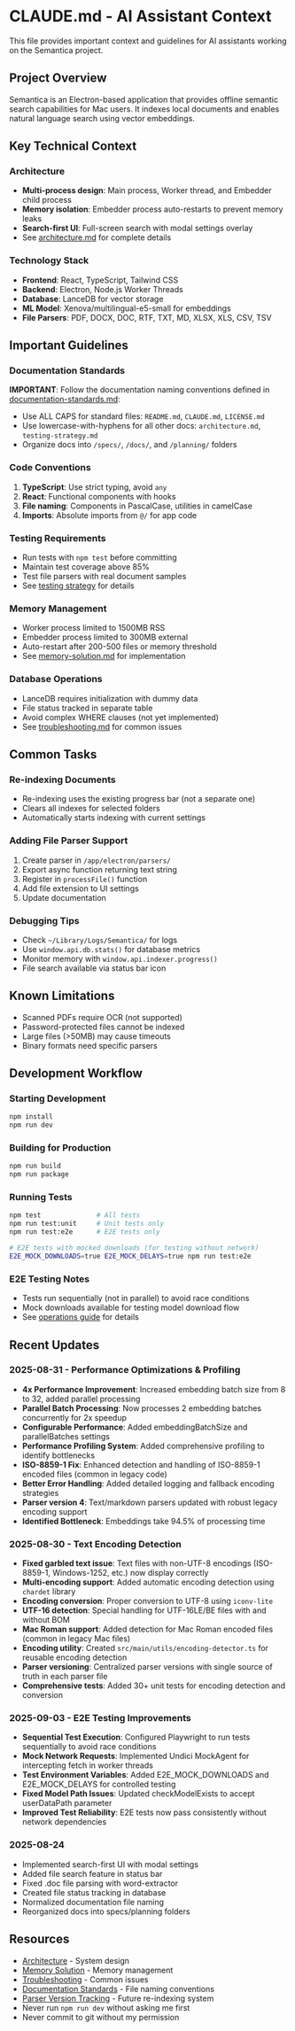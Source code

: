 # CLAUDE.md - AI Assistant Context

This file provides important context and guidelines for AI assistants working on the Semantica project.

## Project Overview

Semantica is an Electron-based application that provides offline semantic search capabilities for Mac users. It indexes local documents and enables natural language search using vector embeddings.

## Key Technical Context

### Architecture
- **Multi-process design**: Main process, Worker thread, and Embedder child process
- **Memory isolation**: Embedder process auto-restarts to prevent memory leaks
- **Search-first UI**: Full-screen search with modal settings overlay
- See [architecture.md](./specs/architecture.md) for complete details

### Technology Stack
- **Frontend**: React, TypeScript, Tailwind CSS
- **Backend**: Electron, Node.js Worker Threads
- **Database**: LanceDB for vector storage
- **ML Model**: Xenova/multilingual-e5-small for embeddings
- **File Parsers**: PDF, DOCX, DOC, RTF, TXT, MD, XLSX, XLS, CSV, TSV

## Important Guidelines

### Documentation Standards
**IMPORTANT**: Follow the documentation naming conventions defined in [documentation-standards.md](./specs/documentation-standards.md):
- Use ALL CAPS for standard files: `README.md`, `CLAUDE.md`, `LICENSE.md`
- Use lowercase-with-hyphens for all other docs: `architecture.md`, `testing-strategy.md`
- Organize docs into `/specs/`, `/docs/`, and `/planning/` folders

### Code Conventions
1. **TypeScript**: Use strict typing, avoid `any`
2. **React**: Functional components with hooks
3. **File naming**: Components in PascalCase, utilities in camelCase
4. **Imports**: Absolute imports from `@/` for app code

### Testing Requirements
- Run tests with `npm test` before committing
- Maintain test coverage above 85%
- Test file parsers with real document samples
- See [testing strategy](./planning/testing-strategy.md) for details

### Memory Management
- Worker process limited to 1500MB RSS
- Embedder process limited to 300MB external
- Auto-restart after 200-500 files or memory threshold
- See [memory-solution.md](./specs/memory-solution.md) for implementation

### Database Operations
- LanceDB requires initialization with dummy data
- File status tracked in separate table
- Avoid complex WHERE clauses (not yet implemented)
- See [troubleshooting.md](./specs/troubleshooting.md) for common issues

## Common Tasks

### Re-indexing Documents
- Re-indexing uses the existing progress bar (not a separate one)
- Clears all indexes for selected folders
- Automatically starts indexing with current settings

### Adding File Parser Support
1. Create parser in `/app/electron/parsers/`
2. Export async function returning text string
3. Register in `processFile()` function
4. Add file extension to UI settings
5. Update documentation

### Debugging Tips
- Check `~/Library/Logs/Semantica/` for logs
- Use `window.api.db.stats()` for database metrics
- Monitor memory with `window.api.indexer.progress()`
- File search available via status bar icon

## Known Limitations
- Scanned PDFs require OCR (not supported)
- Password-protected files cannot be indexed
- Large files (>50MB) may cause timeouts
- Binary formats need specific parsers

## Development Workflow

### Starting Development
```bash
npm install
npm run dev
```

### Building for Production
```bash
npm run build
npm run package
```

### Running Tests
```bash
npm test              # All tests
npm run test:unit     # Unit tests only
npm run test:e2e      # E2E tests only

# E2E tests with mocked downloads (for testing without network)
E2E_MOCK_DOWNLOADS=true E2E_MOCK_DELAYS=true npm run test:e2e
```

### E2E Testing Notes
- Tests run sequentially (not in parallel) to avoid race conditions
- Mock downloads available for testing model download flow
- See [operations guide](./specs/04-operations.md#e2e-testing-configuration) for details

## Recent Updates

### 2025-08-31 - Performance Optimizations & Profiling
- **4x Performance Improvement**: Increased embedding batch size from 8 to 32, added parallel processing
- **Parallel Batch Processing**: Now processes 2 embedding batches concurrently for 2x speedup
- **Configurable Performance**: Added embeddingBatchSize and parallelBatches settings
- **Performance Profiling System**: Added comprehensive profiling to identify bottlenecks
- **ISO-8859-1 Fix**: Enhanced detection and handling of ISO-8859-1 encoded files (common in legacy code)
- **Better Error Handling**: Added detailed logging and fallback encoding strategies
- **Parser version 4**: Text/markdown parsers updated with robust legacy encoding support
- **Identified Bottleneck**: Embeddings take 94.5% of processing time

### 2025-08-30 - Text Encoding Detection
- **Fixed garbled text issue**: Text files with non-UTF-8 encodings (ISO-8859-1, Windows-1252, etc.) now display correctly
- **Multi-encoding support**: Added automatic encoding detection using `chardet` library
- **Encoding conversion**: Proper conversion to UTF-8 using `iconv-lite`
- **UTF-16 detection**: Special handling for UTF-16LE/BE files with and without BOM
- **Mac Roman support**: Added detection for Mac Roman encoded files (common in legacy Mac files)
- **Encoding utility**: Created `src/main/utils/encoding-detector.ts` for reusable encoding detection
- **Parser versioning**: Centralized parser versions with single source of truth in each parser file
- **Comprehensive tests**: Added 30+ unit tests for encoding detection and conversion

### 2025-09-03 - E2E Testing Improvements
- **Sequential Test Execution**: Configured Playwright to run tests sequentially to avoid race conditions
- **Mock Network Requests**: Implemented Undici MockAgent for intercepting fetch in worker threads
- **Test Environment Variables**: Added E2E_MOCK_DOWNLOADS and E2E_MOCK_DELAYS for controlled testing
- **Fixed Model Path Issues**: Updated checkModelExists to accept userDataPath parameter
- **Improved Test Reliability**: E2E tests now pass consistently without network dependencies

### 2025-08-24
- Implemented search-first UI with modal settings
- Added file search feature in status bar
- Fixed .doc file parsing with word-extractor
- Created file status tracking in database
- Normalized documentation file naming
- Reorganized docs into specs/planning folders

## Resources
- [Architecture](./specs/architecture.md) - System design
- [Memory Solution](./specs/memory-solution.md) - Memory management
- [Troubleshooting](./specs/troubleshooting.md) - Common issues
- [Documentation Standards](./specs/documentation-standards.md) - File naming conventions
- [Parser Version Tracking](./planning/parser-version-tracking.md) - Future re-indexing system
- Never run `npm run dev` without asking me first
- Never commit to git without my permission
